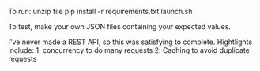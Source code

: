 To run:
    unzip file
    pip install -r requirements.txt
    launch.sh
    
To test, make your own JSON files containing your expected values.

I've never made a REST API, so this was satisfying to complete.
Hightlights include:
    1. concurrency to do many requests
    2. Caching to avoid duplicate requests
